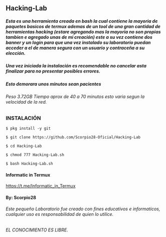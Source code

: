 ## Hacking-Lab
##### Esta es una herramienta creada en bash la cual contiene la mayoria de paquetes basicos de termux ademas de un tool de una gran cantidad de herramientas hacking (estare agregando mas la mayoria no son propias tambien e agregado unas de mi creación) este a su vez contiene dos banner y un login para que una vez instalado su laboratorio puedan acceder a el de manera segura con un usuario y contraceña a su elección.

##### Una vez iniciada la instalación es recomendable no cancelar asta finalizar para no presentar posibles errores.

##### Esto demorara unos minutos sean pacientes

###### Peso 3.72GB Tiempo aprox de 40 a 70 minutos esto varia segun la velocidad de la red.

### INSTALACIÓN

```
$ pkg install -y git

$ git clone https://github.com/Scorpio28-Oficial/Hacking-Lab

$ cd Hacking-Lab

$ chmod 777 Hacking-Lab.sh

$ bash Hacking-Lab.sh
```

#### Informatic in Termux

https://t.me/Informatic_in_Termux

#### By: Scorpio28


###### Este pequeño Laboratorio fue creado con fines educativos e informaticos, cualquier uso es responsabilidad de quien lo utilice.


###### EL CONOCIMIENTO ES LIBRE.
